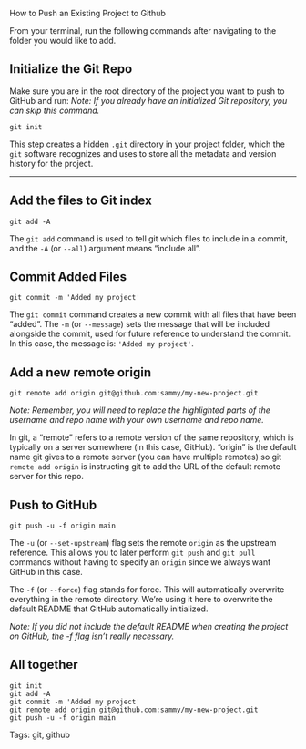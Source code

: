 How to Push an Existing Project to Github

From your terminal, run the following commands after navigating to the folder you would like to add.

## Initialize the Git Repo

Make sure you are in the root directory of the project you want to push to GitHub and run: 
*Note: If you already have an initialized Git repository, you can skip this command.*

	git init

This step creates a hidden `.git` directory in your project folder, which the `git` software recognizes and uses to store all the metadata and version history for the project.

---

## Add the files to Git index

	git add -A

The `git add` command is used to tell git which files to include in a commit, and the `-A` (or `--all`) argument means “include all”.

## Commit Added Files

	git commit -m 'Added my project'

The `git commit` command creates a new commit with all files that have been “added”. The `-m` (or `--message`) sets the message that will be included alongside the commit, used for future reference to understand the commit. In this case, the message is: `'Added my project'`.

## Add a new remote origin

	git remote add origin git@github.com:sammy/my-new-project.git

*Note: Remember, you will need to replace the highlighted parts of the username and repo name with your own username and repo name.*

In git, a “remote” refers to a remote version of the same repository, which is typically on a server somewhere (in this case, GitHub). “origin” is the default name git gives to a remote server (you can have multiple remotes) so git `remote add origin` is instructing git to add the URL of the default remote server for this repo.

## Push to GitHub

	git push -u -f origin main

The `-u` (or `--set-upstream`) flag sets the remote `origin` as the upstream reference. This allows you to later perform `git push` and `git pull` commands without having to specify an `origin` since we always want GitHub in this case.

The `-f` (or `--force`) flag stands for force. This will automatically overwrite everything in the remote directory. We’re using it here to overwrite the default README that GitHub automatically initialized.

*Note: If you did not include the default README when creating the project on GitHub, the -f flag isn’t really necessary.*

## All together

	git init
	git add -A
	git commit -m 'Added my project'
	git remote add origin git@github.com:sammy/my-new-project.git
	git push -u -f origin main



Tags: git, github
